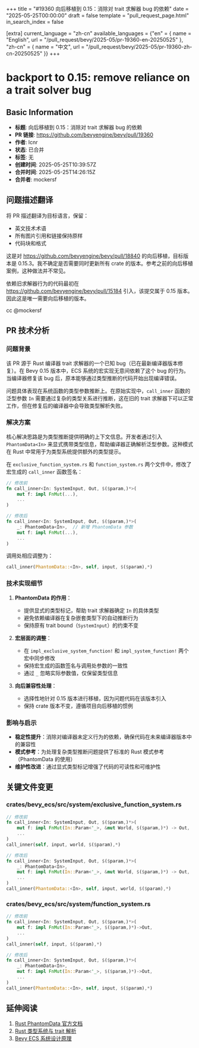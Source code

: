 +++
title = "#19360 向后移植到 0.15：消除对 trait 求解器 bug 的依赖"
date = "2025-05-25T00:00:00"
draft = false
template = "pull_request_page.html"
in_search_index = false

[extra]
current_language = "zh-cn"
available_languages = {"en" = { name = "English", url = "/pull_request/bevy/2025-05/pr-19360-en-20250525" }, "zh-cn" = { name = "中文", url = "/pull_request/bevy/2025-05/pr-19360-zh-cn-20250525" }}
+++

# backport to 0.15: remove reliance on a trait solver bug

## Basic Information
- **标题**: 向后移植到 0.15：消除对 trait 求解器 bug 的依赖
- **PR 链接**: https://github.com/bevyengine/bevy/pull/19360
- **作者**: lcnr
- **状态**: 已合并
- **标签**: 无
- **创建时间**: 2025-05-25T10:39:57Z
- **合并时间**: 2025-05-25T14:26:15Z
- **合并者**: mockersf

## 问题描述翻译
将 PR 描述翻译为目标语言，保留：
- 英文技术术语
- 所有图片引用和链接保持原样
- 代码块和格式

这是对 https://github.com/bevyengine/bevy/pull/18840 的向后移植，目标版本是 0.15.3。我不确定是否需要同时更新所有 crate 的版本。参考之前的向后移植案例，这种做法并不常见。

依赖旧求解器行为的代码最初在 https://github.com/bevyengine/bevy/pull/15184 引入，该提交属于 0.15 版本。因此这是唯一需要向后移植的版本。

cc @mockersf

## PR 技术分析

### 问题背景
该 PR 源于 Rust 编译器 trait 求解器的一个已知 bug（已在最新编译器版本修复）。在 Bevy 0.15 版本中，ECS 系统的宏实现无意间依赖了这个 bug 的行为。当编译器修复该 bug 后，原本能够通过类型推断的代码开始出现编译错误。

问题具体表现在系统函数的类型参数推断上。在原始实现中，`call_inner` 函数的泛型参数 `In` 需要通过复杂的类型关系进行推断，这在旧的 trait 求解器下可以正常工作，但在修复后的编译器中会导致类型解析失败。

### 解决方案
核心解决思路是为类型推断提供明确的上下文信息。开发者通过引入 `PhantomData<In>` 来显式携带类型信息，帮助编译器正确解析泛型参数。这种模式在 Rust 中常用于为类型系统提供额外的类型提示。

在 `exclusive_function_system.rs` 和 `function_system.rs` 两个文件中，修改了宏生成的 `call_inner` 函数签名：

```rust
// 修改前
fn call_inner<In: SystemInput, Out, $($param,)*>(
    mut f: impl FnMut(...),
    ...
)

// 修改后
fn call_inner<In: SystemInput, Out, $($param,)*>(
    _: PhantomData<In>,  // 新增 PhantomData 参数
    mut f: impl FnMut(...),
    ...
)
```

调用处相应调整为：
```rust
call_inner(PhantomData::<In>, self, input, $($param),*)
```

### 技术实现细节
1. **PhantomData 的作用**：
   - 提供显式的类型标记，帮助 trait 求解器确定 `In` 的具体类型
   - 避免依赖编译器在复杂嵌套类型下的自动推断行为
   - 保持原有 trait bound（`SystemInput`）的约束不变

2. **宏层面的调整**：
   - 在 `impl_exclusive_system_function!` 和 `impl_system_function!` 两个宏中同步修改
   - 保持宏生成的函数签名与调用处参数的一致性
   - 通过 `_` 忽略实际参数值，仅保留类型信息

3. **向后兼容性处理**：
   - 选择性地针对 0.15 版本进行移植，因为问题代码在该版本引入
   - 保持 crate 版本不变，遵循项目向后移植的惯例

### 影响与启示
- **稳定性提升**：消除对编译器未定义行为的依赖，确保代码在未来编译器版本中的兼容性
- **模式参考**：为处理复杂类型推断问题提供了标准的 Rust 模式参考（PhantomData 的使用）
- **维护性改进**：通过显式类型标记增强了代码的可读性和可维护性

## 关键文件变更

### crates/bevy_ecs/src/system/exclusive_function_system.rs
```rust
// 修改前
fn call_inner<In: SystemInput, Out, $($param,)*>(
    mut f: impl FnMut(In::Param<'_>, &mut World, $($param,)*) -> Out,
    ...
)
call_inner(self, input, world, $($param),*)

// 修改后
fn call_inner<In: SystemInput, Out, $($param,)*>(
    _: PhantomData<In>,
    mut f: impl FnMut(In::Param<'_>, &mut World, $($param,)*) -> Out,
    ...
)
call_inner(PhantomData::<In>, self, input, world, $($param),*)
```

### crates/bevy_ecs/src/system/function_system.rs
```rust
// 修改前
fn call_inner<In: SystemInput, Out, $($param,)*>(
    mut f: impl FnMut(In::Param<'_>, $($param,)*)->Out,
    ...
)
call_inner(self, input, $($param),*)

// 修改后
fn call_inner<In: SystemInput, Out, $($param,)*>(
    _: PhantomData<In>,
    mut f: impl FnMut(In::Param<'_>, $($param,)*)->Out,
    ...
)
call_inner(PhantomData::<In>, self, input, $($param),*)
```

## 延伸阅读
1. [Rust PhantomData 官方文档](https://doc.rust-lang.org/std/marker/struct.PhantomData.html)
2. [Rust 类型系统与 trait 解析](https://rustc-dev-guide.rust-lang.org/traits/resolution.html)
3. [Bevy ECS 系统设计原理](https://bevyengine.org/learn/book/getting-started/ecs/)
